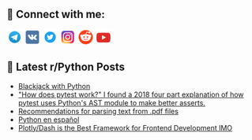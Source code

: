 ## 🔎 Connect with me:
[<img src="https://github.com/bullbesh/bullbesh/blob/main/images/Telegram.png" width="32" height="32" />](https://t.me/bullbesh)
[<img src="https://github.com/bullbesh/bullbesh/blob/main/images/VK.png" width="32" height="32" />](https://vk.com/bullbesh)
[<img src="https://github.com/bullbesh/bullbesh/blob/main/images/Twitter.png" width="32" height="32" />](https://twitter.com/bullbesh1)
[<img src="https://github.com/bullbesh/bullbesh/blob/main/images/Instagram.png" width="32" height="32" />](https://www.instagram.com/bullbesh)
[<img src="https://github.com/bullbesh/bullbesh/blob/main/images/Reddit.png" width="32" height="32" />](https://www.reddit.com/user/bullbesh)
[<img src="https://github.com/bullbesh/bullbesh/blob/main/images/YouTube.png" width="32" height="32" />](https://www.youtube.com/channel/UCtfjRs6uzgq5mfm8S06WTcg)

## 📕 Latest r/Python Posts
<!-- BLOG-POST-LIST:START -->
- [Blackjack with Python](https://www.reddit.com/r/Python/comments/zlzkbh/blackjack_with_python/)
- [&quot;How does pytest work?&quot; I found a 2018 four part explanation of how pytest uses Python&#39;s AST module to make better asserts.](https://www.reddit.com/r/Python/comments/zly6bh/how_does_pytest_work_i_found_a_2018_four_part/)
- [Recommendations for parsing text from .pdf files](https://www.reddit.com/r/Python/comments/zlxtq0/recommendations_for_parsing_text_from_pdf_files/)
- [Python en español](https://www.reddit.com/r/Python/comments/zlxnvo/python_en_español/)
- [Plotly/Dash is the Best Framework for Frontend Development IMO](https://www.reddit.com/r/Python/comments/zlvsdq/plotlydash_is_the_best_framework_for_frontend/)
<!-- BLOG-POST-LIST:END -->
